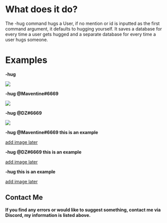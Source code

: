 # What does it do?
The -hug command hugs a User, if no mention or id is inputted as the first command argument, it defaults to hugging yourself. It saves a database for every time a user gets hugged and a separate database for every time a user hugs someone.

# Examples
**-hug**

![](https://cdn.discordapp.com/attachments/724940659240337441/741334270081237083/image0.png)

**-hug @Maventine#6669**

![](https://cdn.discordapp.com/attachments/724940659240337441/741333767750156288/image0.png)

**-hug @DZ#6669**

![](https://cdn.discordapp.com/attachments/724940659240337441/741334038727622726/image0.png)

**-hug @Maventine#6669 this is an example**

[add image later]()

**-hug @DZ#6669 this is an example**

[add image later]()

**-hug this is an example**

[add image later]()

## Contact Me
**If you find any errors or would like to suggest something, contact me via Discord, my information is listed above.**
